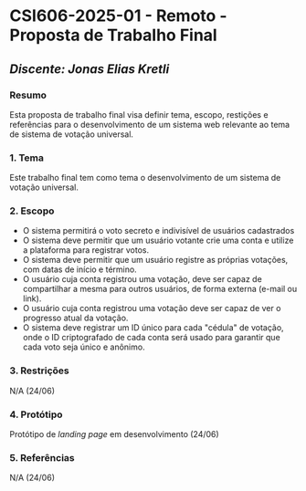 # **CSI606-2025-01 - Remoto - Proposta de Trabalho Final**

## *Discente: Jonas Elias Kretli*

<!-- Descrever um resumo sobre o trabalho. -->

### Resumo
 
  Esta proposta de trabalho final visa definir tema, escopo, restições e referências para o desenvolvimento de um sistema web relevante ao tema de sistema de votação universal.


### 1. Tema

  Este trabalho final tem como tema o desenvolvimento de um sistema de votação universal.

### 2. Escopo

  * O sistema permitirá o voto secreto e indivisível de usuários cadastrados
  * O sistema deve permitir que um usuário votante crie uma conta e utilize a plataforma para registrar votos.
  * O sistema deve permitir que um usuário registre as próprias votações, com datas de início e término.
  * O usuário cuja conta registrou uma votação, deve ser capaz de compartilhar a mesma para outros usuários, de forma externa (e-mail ou link).
  * O usuário cuja conta registrou uma votação deve ser capaz de ver o progresso atual da votação.
  * O sistema deve registrar um ID único para cada "cédula" de votação, onde o ID criptografado de cada conta será usado para garantir que cada voto seja único e anônimo.
<!-- Apresentar restrições de funcionalidades e de escopo. -->
### 3. Restrições

  N/A (24/06)

<!-- Construir alguns protótipos para a aplicação, disponibilizá-los no Github e descrever o que foi considerado. //-->
### 4. Protótipo

  Protótipo de _landing page_ em desenvolvimento (24/06)

### 5. Referências

  N/A (24/06)
